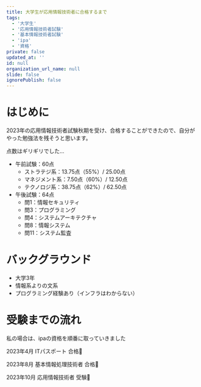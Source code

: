 ```yaml
---
title: 大学生が応用情報技術者に合格するまで
tags:
  - '大学生'
  - '応用情報技術者試験'
  - '基本情報技術者試験'
  - 'ipa'
  - '資格'
private: false
updated_at: ''
id: null
organization_url_name: null
slide: false
ignorePublish: false
---
```

# はじめに
2023年の応用情報技術者試験秋期を受け、合格することができたので、自分がやった勉強法を残そうと思います。

点数はギリギリでした...

* 午前試験：60点
  * ストラテジ系：13.75点（55%）/ 25.00点
  * マネジメント系：7.50点（60%）/ 12.50点
  * テクノロジ系：38.75点（62%）/ 62.50点
* 午後試験：64点
  * 問1：情報セキュリティ
  * 問3：プログラミング
  * 問4：システムアーキテクチャ
  * 問8：情報システム
  * 問11：システム監査

# バックグラウンド
* 大学3年
* 情報系よりの文系
* プログラミング経験あり（インフラはわからない）

# 受験までの流れ
私の場合は、ipaの資格を順番に取っていきました

2023年4月 ITパスポート 合格🥉

2023年8月 基本情報処理技術者 合格🥈

2023年10月 応用情報技術者 受験🥇